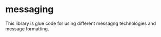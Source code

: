 # messaging
This library is glue code for using different messagng technologies and message formatting. 
